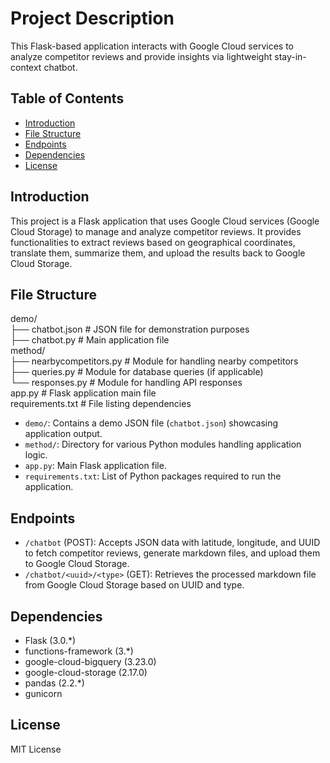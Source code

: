 # Project Description

This Flask-based application interacts with Google Cloud services to analyze competitor reviews and provide insights via lightweight stay-in-context chatbot.

## Table of Contents

- [Introduction](#introduction)
- [File Structure](#file-structure)
- [Endpoints](#endpoints)
- [Dependencies](#dependencies)
- [License](#license)

## Introduction

This project is a Flask application that uses Google Cloud services (Google Cloud Storage) to manage and analyze competitor reviews. It provides functionalities to extract reviews based on geographical coordinates, translate them, summarize them, and upload the results back to Google Cloud Storage.

## File Structure

demo/ <br>
├── chatbot.json # JSON file for demonstration purposes <br>
├── chatbot.py # Main application file <br>
method/ <br>
├── nearbycompetitors.py # Module for handling nearby competitors <br>
├── queries.py # Module for database queries (if applicable) <br>
└── responses.py # Module for handling API responses <br>
app.py # Flask application main file <br>
requirements.txt # File listing dependencies <br>

- `demo/`: Contains a demo JSON file (`chatbot.json`) showcasing application output.
- `method/`: Directory for various Python modules handling application logic.
- `app.py`: Main Flask application file.
- `requirements.txt`: List of Python packages required to run the application.

## Endpoints

- `/chatbot` (POST): Accepts JSON data with latitude, longitude, and UUID to fetch competitor reviews, generate markdown files, and upload them to Google Cloud Storage.
- `/chatbot/<uuid>/<type>` (GET): Retrieves the processed markdown file from Google Cloud Storage based on UUID and type.

## Dependencies

- Flask (3.0.\*)
- functions-framework (3.\*)
- google-cloud-bigquery (3.23.0)
- google-cloud-storage (2.17.0)
- pandas (2.2.\*)
- gunicorn

## License

MIT License
